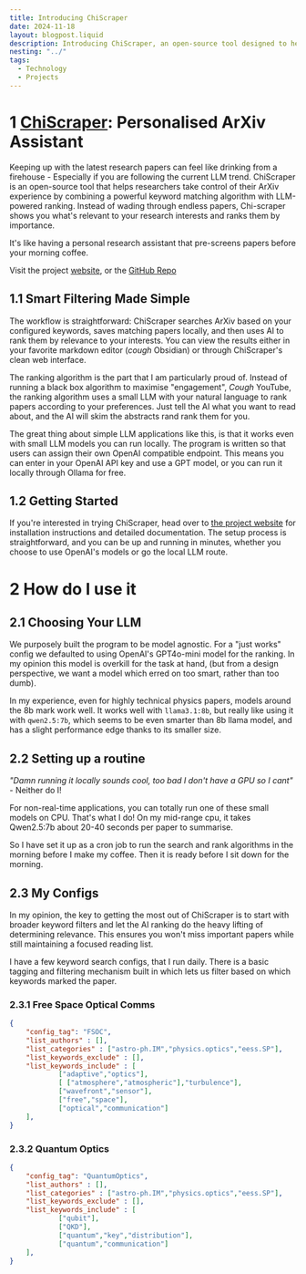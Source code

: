 ```yaml
---
title: Introducing ChiScraper
date: 2024-11-18
layout: blogpost.liquid
description: Introducing ChiScraper, an open-source tool designed to help researchers streamline their ArXiv experience by combining keyword matching with LLM-powered ranking.
nesting: "../"
tags:
  - Technology
  - Projects
---
```


# 1 [ChiScraper](https://chiscraper.github.io): Personalised ArXiv Assistant

Keeping up with the latest research papers can feel like drinking from a firehouse - Especially if you are following the current LLM trend. ChiScraper is an open-source tool that helps researchers take control of their ArXiv experience by combining a powerful keyword matching algorithm with LLM-powered ranking. Instead of wading through endless papers, Chi-scraper shows you what's relevant to your research interests and ranks them by importance. 

It's like having a personal research assistant that pre-screens papers before your morning coffee.

Visit the project [website](https://chiscraper.github.io), or the [GitHub Repo](https://github.com/ChiScraper/ChiScraper)


## 1.1 Smart Filtering Made Simple 

The workflow is straightforward: ChiScraper searches ArXiv based on your configured keywords, saves matching papers locally, and then uses AI to rank them by relevance to your interests. You can view the results either in your favorite markdown editor (*cough* Obsidian) or through ChiScraper's clean web interface.

The ranking algorithm is the part that I am particularly proud of. Instead of running a black box algorithm to maximise "engagement",  *Cough* YouTube, the ranking algorithm uses a small LLM with your natural language to rank papers according to your preferences. Just tell the AI what you want to read about, and the AI will skim the abstracts rand rank them for you. 

The great thing about simple LLM applications like this, is that it works even with small LLM models you can run locally. The program is written so that users can assign their own OpenAI compatible endpoint. This means you can enter in your OpenAI API key and use a GPT model, or you can run it locally through Ollama for free. 

## 1.2 Getting Started

If you're interested in trying ChiScraper, head over to [the project website](https://chiscraper.github.io/) for installation instructions and detailed documentation. The setup process is 
straightforward, and you can be up and running in minutes, whether you choose to use OpenAI's models or go the local LLM route.

# 2 How do I use it

## 2.1 Choosing Your LLM 
We purposely built the program to be model agnostic. For a "just works" config we defaulted to using OpenAI's GPT4o-mini model for the ranking. In my opinion this model is overkill for the task at hand, (but from a design perspective, we want a model which erred on too smart, rather than too dumb). 

In my experience, even for highly technical physics papers, models around the 8b mark work well. It works well with `llama3.1:8b`, but really like using it with `qwen2.5:7b`, which seems to be even smarter than 8b llama model, and has a slight performance edge thanks to its smaller size. 

## 2.2 Setting up a routine

*"Damn running it locally sounds cool, too bad I don't have a GPU so I cant"* - Neither do I!

For non-real-time applications, you can totally run one of these small models on CPU.  That's what I do! On my mid-range cpu, it takes Qwen2.5:7b about 20-40 seconds per paper to summarise.

So I have set it up as a cron job to run the search and rank algorithms in the morning before I make my coffee. Then it is ready before I sit down for the morning. 

## 2.3 My Configs

In my opinion, the key to getting the most out of ChiScraper is to start with broader keyword filters and let the AI ranking do the heavy lifting of determining relevance. This ensures you won't miss important papers while still maintaining a focused reading list.

I have a few keyword search configs, that I run daily. There is a basic tagging and filtering mechanism built in which lets us filter based on which keywords marked the paper.

### 2.3.1 Free Space Optical Comms 

```json
{
    "config_tag": "FSOC",
    "list_authors" : [],
    "list_categories" : ["astro-ph.IM","physics.optics","eess.SP"],
    "list_keywords_exclude" : [],
    "list_keywords_include" : [
            ["adaptive","optics"],
            [ ["atmosphere","atmospheric"],"turbulence"],
            ["wavefront","sensor"],
            ["free","space"],
            ["optical","communication"]
    ],
}
```

### 2.3.2 Quantum Optics

```json
{
    "config_tag": "QuantumOptics",
    "list_authors" : [],
    "list_categories" : ["astro-ph.IM","physics.optics","eess.SP"],
    "list_keywords_exclude" : [],
    "list_keywords_include" : [
            ["qubit"],
            ["QKD"],
            ["quantum","key","distribution"],
            ["quantum","communication"]
    ],
}
```